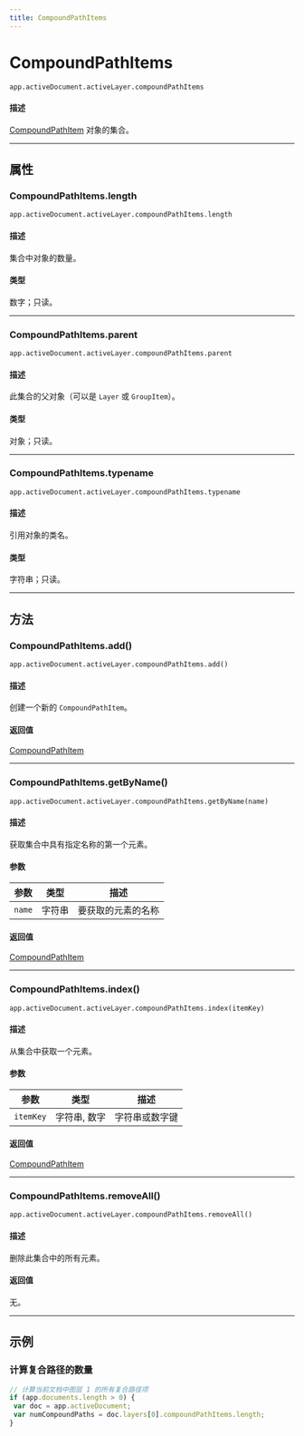 ```yaml
---
title: CompoundPathItems
---
```

# CompoundPathItems

`app.activeDocument.activeLayer.compoundPathItems`

#### 描述

[CompoundPathItem](.././CompoundPathItem) 对象的集合。

---

## 属性

### CompoundPathItems.length

`app.activeDocument.activeLayer.compoundPathItems.length`

#### 描述

集合中对象的数量。

#### 类型

数字；只读。

---

### CompoundPathItems.parent

`app.activeDocument.activeLayer.compoundPathItems.parent`

#### 描述

此集合的父对象（可以是 `Layer` 或 `GroupItem`）。

#### 类型

对象；只读。

---

### CompoundPathItems.typename

`app.activeDocument.activeLayer.compoundPathItems.typename`

#### 描述

引用对象的类名。

#### 类型

字符串；只读。

---

## 方法

### CompoundPathItems.add()

`app.activeDocument.activeLayer.compoundPathItems.add()`

#### 描述

创建一个新的 `CompoundPathItem`。

#### 返回值

[CompoundPathItem](.././CompoundPathItem)

---

### CompoundPathItems.getByName()

`app.activeDocument.activeLayer.compoundPathItems.getByName(name)`

#### 描述

获取集合中具有指定名称的第一个元素。

#### 参数

| 参数 | 类型 | 描述 |
| --- | --- | --- |
| `name` | 字符串 | 要获取的元素的名称 |

#### 返回值

[CompoundPathItem](.././CompoundPathItem)

---

### CompoundPathItems.index()

`app.activeDocument.activeLayer.compoundPathItems.index(itemKey)`

#### 描述

从集合中获取一个元素。

#### 参数

| 参数 | 类型 | 描述 |
| --- | --- | --- |
| `itemKey` | 字符串, 数字 | 字符串或数字键 |

#### 返回值

[CompoundPathItem](.././CompoundPathItem)

---

### CompoundPathItems.removeAll()

`app.activeDocument.activeLayer.compoundPathItems.removeAll()`

#### 描述

删除此集合中的所有元素。

#### 返回值

无。

---

## 示例

### 计算复合路径的数量

```javascript
// 计算当前文档中图层 1 的所有复合路径项
if (app.documents.length > 0) {
 var doc = app.activeDocument;
 var numCompoundPaths = doc.layers[0].compoundPathItems.length;
}
```
